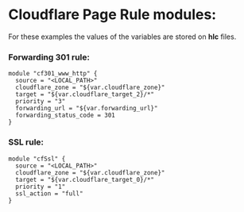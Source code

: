 # Cloudflare Page Rule modules:

For these examples the values of the variables are stored on **hlc** files.

### Forwarding 301 rule:

```hcl-terraform
module "cf301_www_http" {
  source = "<LOCAL_PATH>"
  cloudflare_zone = "${var.cloudflare_zone}"
  target = "${var.cloudflare_target_2}/*"
  priority = "3"
  forwarding_url = "${var.forwarding_url}"
  forwarding_status_code = 301
}
```

### SSL rule:

```hcl-terraform
module "cfSsl" {
  source = "<LOCAL_PATH>"
  cloudflare_zone = "${var.cloudflare_zone}"
  target = "${var.cloudflare_target_0}/*"
  priority = "1"
  ssl_action = "full"
}
```
